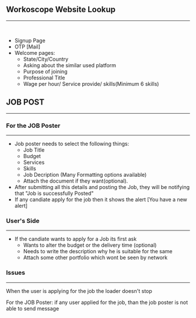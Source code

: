 ## Workoscope Website Lookup
***
<br/> 

* Signup Page 
* OTP [Mail] 
* Welcome pages:
	* State/City/Country
	* Asking about the similar used platform 
	* Purpose of joining 
	* Professional Title
	* Wage per hour/ Service provide/ skills(Minimum 6 skills)

## JOB POST 
***
### For the JOB Poster
***
* Job poster needs to select the following things:
	* Job Title
	* Budget
	* Services
	* Skills
	* Job Decription (Many Formatting options available)
	* Attach the document if they want(optional).
* After submitting all this details and posting the Job, they will be notifying that "Job is successfully Posted"
* If any candiate apply for the job then it shows the alert [You have a new alert]

### User's Side 
***
* If the candiate wants to apply for a Job its first ask
	* Wants to alter the budget or the delivery time (optional)
	* Needs to write the description why he is suitable for the same 
	* Attach some other portfolio which wont be seen by network 

### Issues 
***
When the user is applying for the job the loader doesn't stop <br/>

For the JOB Poster: if any user applied for the job, than the job poster is not able to send message
